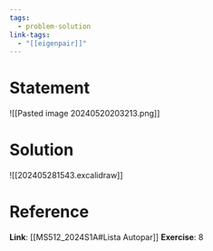 ```yaml
---
tags:
  - problem-solution
link-tags:
  - "[[eigenpair]]"
---
```

# Statement 
![[Pasted image 20240520203213.png]]

# Solution
![[202405281543.excalidraw]]

# Reference
**Link**: [[MS512_2024S1A#Lista Autopar]]
**Exercise**: 8